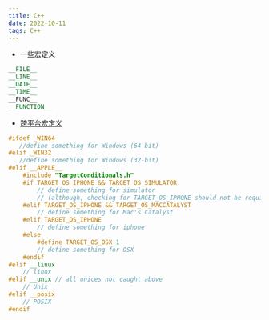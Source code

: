 ```yaml
---
title: C++
date: 2022-10-11  
tags: C++  
---
```


- 一些宏定义
```C++
__FILE__  
__LINE__  
__DATE__  
__TIME__  
__FUNC__
__FUNCTION__
```

- [跨平台宏定义](https://stackoverflow.com/questions/5919996/how-to-detect-reliably-mac-os-x-ios-linux-windows-in-c-preprocessor)

```cpp
#ifdef _WIN64
   //define something for Windows (64-bit)
#elif _WIN32
   //define something for Windows (32-bit)
#elif __APPLE__
    #include "TargetConditionals.h"
    #if TARGET_OS_IPHONE && TARGET_OS_SIMULATOR
        // define something for simulator
        // (although, checking for TARGET_OS_IPHONE should not be required).
    #elif TARGET_OS_IPHONE && TARGET_OS_MACCATALYST
        // define something for Mac's Catalyst
    #elif TARGET_OS_IPHONE
        // define something for iphone  
    #else
        #define TARGET_OS_OSX 1
        // define something for OSX
    #endif
#elif __linux
    // linux
#elif __unix // all unices not caught above
    // Unix
#elif __posix
    // POSIX
#endif
```
